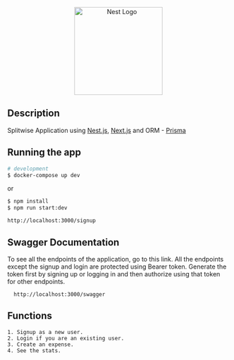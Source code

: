 <p align="center">
  <a href="http://nestjs.com/" target="blank"><img src="https://nestjs.com/img/logo-small.svg" width="200" alt="Nest Logo" /></a>
</p>

## Description

Splitwise Application using [Nest.js](https://github.com/nestjs/nest), [Next.js](https://github.com/vercel/next.js/) and ORM - [Prisma](https://github.com/prisma/prisma)

## Running the app

```bash
# development
$ docker-compose up dev
```
or
```bash
$ npm install
$ npm run start:dev
```
```http
http://localhost:3000/signup
```

## Swagger Documentation

To see all the endpoints of the application, go to this link.
All the endpoints except the signup and login are protected using Bearer token. Generate the token first by signing up or logging in and then authorize using that token for other endpoints.
```http
  http://localhost:3000/swagger
```

## Functions

  ```
  1. Signup as a new user.
  2. Login if you are an existing user.
  3. Create an expense.
  4. See the stats.
  ```
